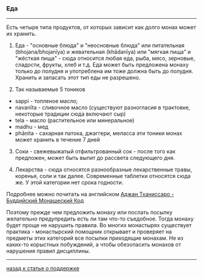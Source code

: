 ### **Еда**

--------------
Есть четыре типа продуктов, от которых зависит как долго монах может их хранить.

1) Еда - "основные блюда" и "неосновные блюда" или питательная (bhojana/bhojanīya) и жевательная (khādanīya) или "мягкая пища" и "жёсткая пища" - сюда относится любая еда, рыба, мясо, зерновые, сладости, фрукты, хлеб и т.д. Еда может быть предложена монаху только до полудня и употреблена им тоже должна быть до полудня. Хранить и запасать этот тип еды не разрешено.

2) Так называемые 5 тоников
- sappi - топленое масло; 
- navanīta -  сливочное масло (существуют разногласия в трактовке, некоторые традиции сюда включают сыр)
- tela - масло (растительное или минеральное)
- madhu - мед 
- phāṇita - сахарная патока, джаггери, меласса
эти тоники монах может хранить в течение 7 дней

3) Соки - свежевыжатый отфильтрованный сок - после того как предложен, может быть выпит до рассвета следующего дня.

4) Лекарства - сюда относятся разнообразные лекарственные травы, коренья, соли и так далее. Современные таблетки относятся сюда же. У этой категории нет срока годности.

Подробнее можно почитать на английском [Аджан Тханиссаро - Буддийский Монашеский Код](https://www.dhammatalks.org/vinaya/bmc/Section0019.html)

Поэтому прежде чем предложить монаху или послать посылку желательно предупредить есть ли там что-то съедобное. Тогда монаху будет проще не нарушить правила. Во многих монастырях существует практика - монастырский помощник открывает и проверяет на предметы этих категорий все посылки приходящие монахам. Не из каких-то корыстных побуждений, а чтобы обезопасить монахов от нарушения правил дисциплины.

--------------

[назад к статье о поддержке](https://devamitta.github.io/notes/dana.html)